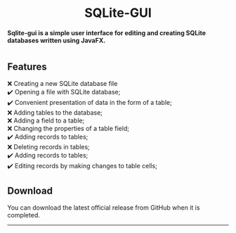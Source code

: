 
 
<h1 align="center">SQLite-GUI</h1>

<h4>Sqlite-gui is a simple user interface for editing and creating SQLite databases written using JavaFX.<h4>

#
## Features

:x: Creating a new SQLite database file\
:heavy_check_mark: Opening a file with SQLite database;\
:heavy_check_mark: Convenient presentation of data in the form of a table;\
:x: Adding tables to the database;\
:x: Adding a field to a table;\
:x: Changing the properties of a table field;\
:heavy_check_mark: Adding records to tables;\
:x: Deleting records in tables;\
:heavy_check_mark: Adding records to tables;\
:heavy_check_mark: Editing records by making changes to table cells;

## Download

You can download the latest official release from GitHub when it is completed.

---

